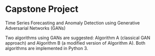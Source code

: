 # Capstone Project
Time Series Forecasting and Anomaly Detection using Generative Adversarial Networks (GANs)

Two algorithms using GANs are suggested:
Algorithm A (classical GAN approach) and Algorithm B (a modified version of Algorithm
A). Both algorithms are implemented in Python 3.
